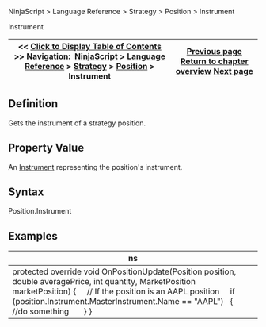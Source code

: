 ﻿
NinjaScript > Language Reference > Strategy > Position > Instrument

Instrument

| << [Click to Display Table of Contents](position_instrument.md) >> **Navigation:**     [NinjaScript](ninjascript-1.md) > [Language Reference](language_reference_wip-1.md) > [Strategy](strategy-1.md) > [Position](position-1.md) > Instrument | [Previous page](position_getunrealizedprofitloss-1.md) [Return to chapter overview](position-1.md) [Next page](position_marketposition-1.md) |
| --- | --- |
## Definition
Gets the instrument of a strategy position.
 
## Property Value
An [Instrument](instrument-1.md) representing the position's instrument.
## 
## Syntax
Position.Instrument
 
## 
## Examples

| ns |
| --- |
| protected override void OnPositionUpdate(Position position, double averagePrice, int quantity, MarketPosition marketPosition) {      // If the position is an AAPL position      if (position.Instrument.MasterInstrument.Name == "AAPL")    {          //do something        } } |
